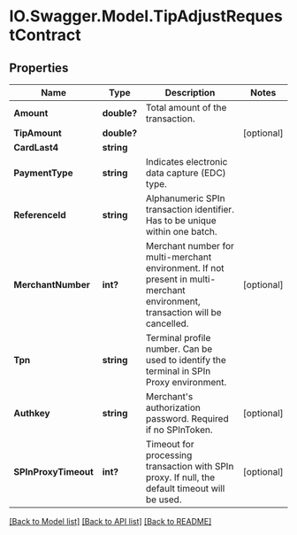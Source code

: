 # IO.Swagger.Model.TipAdjustRequestContract
## Properties

Name | Type | Description | Notes
------------ | ------------- | ------------- | -------------
**Amount** | **double?** | Total amount of the transaction. | 
**TipAmount** | **double?** |  | [optional] 
**CardLast4** | **string** |  | 
**PaymentType** | **string** | Indicates electronic data capture (EDC) type. | 
**ReferenceId** | **string** | Alphanumeric SPIn transaction identifier. Has to be unique within one batch. | 
**MerchantNumber** | **int?** | Merchant number for multi-merchant environment.   If not present in multi-merchant environment, transaction will be cancelled. | [optional] 
**Tpn** | **string** | Terminal profile number.  Can be used to identify the terminal in SPIn Proxy environment. | 
**Authkey** | **string** | Merchant&#x27;s authorization password. Required if no SPInToken. | [optional] 
**SPInProxyTimeout** | **int?** | Timeout for processing transaction with SPIn proxy. If null, the default timeout will be used. | [optional] 

[[Back to Model list]](../README.md#documentation-for-models) [[Back to API list]](../README.md#documentation-for-api-endpoints) [[Back to README]](../README.md)

